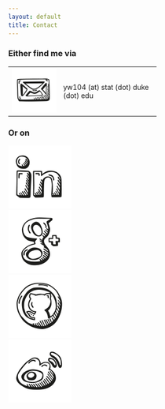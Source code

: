 ```yaml
---
layout: default
title: Contact
---
```


<div class="jumbotron1">
<div class="container-home">
<h3>Either find me via</h3>
<table style="width:60%">
  <tr>
    <td><img src="/asset/email_128_128.png" alt="email"></td>
    <td>yw104 (at) stat (dot) duke (dot) edu</td> 
  </tr>
  </table>
</div>
</div>
<div class="jumbotron1">
<div class="container-home">
  <h3>Or on</h3>
    <div class="soci-logo">
      <a href="https://www.linkedin.com/in/ericyewang"><img id="link" src="/asset/linkedin_128_128.png" alt="linkedin"></a></div>
    <div class="soci-logo">
    <a href="https://plus.google.com/101432152708144293021"><img id="goog" src="/asset/googleplus_128_128.png" alt="google plus"></a></div>
    <div class="soci-logo">
    <a href="https://github.com/ericyewang"><img id="git" src="/asset/github_128_128.png" alt="github"></a></div>
    <div class="soci-logo">
    <a href="http://weibo.com/morning1night"><img id="sina" src="/asset/sinablogweibo_128_128.png" alt="sinablogweibo"></a></div>
  </div>
  </div>
